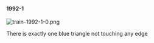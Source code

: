 #### 1992-1
![train-1992-1-0.png](https://github.com/lil-lab/nlvr/raw/master/nlvr/train/images/77/train-1992-1-0.png "train-1992-1-0.png")

There is exactly one blue triangle not touching any edge